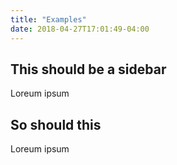 ```yaml
---
title: "Examples"
date: 2018-04-27T17:01:49-04:00
---
```


## This should be a sidebar

Loreum ipsum


## So should this

Loreum ipsum

